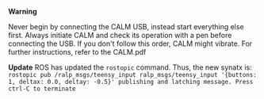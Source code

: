 
**Warning**

Never begin by connecting the CALM USB, instead start everything else first. Always initiate CALM and check its operation with a pen before connecting the USB. If you don't follow this order, CALM might vibrate. For further instructions, refer to the CALM.pdf

**Update**
ROS has updated the `rostopic` command. Thus, the new synatx is:
``rostopic pub /ralp_msgs/teensy_input ralp_msgs/teensy_input '{buttons: 1, deltax: 0.0, deltay: -0.5}'
publishing and latching message. Press ctrl-C to terminate
``
